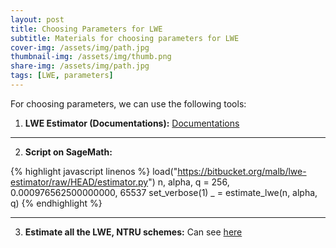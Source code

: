 ```yaml
---
layout: post
title: Choosing Parameters for LWE
subtitle: Materials for choosing parameters for LWE
cover-img: /assets/img/path.jpg
thumbnail-img: /assets/img/thumb.png
share-img: /assets/img/path.jpg
tags: [LWE, parameters]
---
```



For choosing parameters, we can use the following tools:

1. **LWE Estimator (Documentations):**
[Documentations](https://lwe-estimator.readthedocs.io/en/latest/) 
---

2. **Script on SageMath:** 

{% highlight javascript linenos %}
load("https://bitbucket.org/malb/lwe-estimator/raw/HEAD/estimator.py")
n, alpha, q = 256,  0.000976562500000000,  65537
set_verbose(1)
_ = estimate_lwe(n, alpha, q)
{% endhighlight %}

---
3. **Estimate all the LWE, NTRU schemes:** 
Can see [here](https://estimate-all-the-lwe-ntru-schemes.github.io/docs/) 

